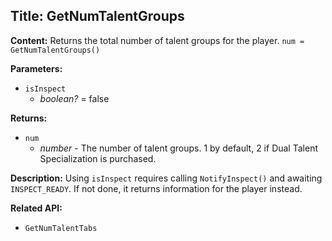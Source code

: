 ## Title: GetNumTalentGroups

**Content:**
Returns the total number of talent groups for the player.
`num = GetNumTalentGroups()`

**Parameters:**
- `isInspect`
  - *boolean?* = false

**Returns:**
- `num`
  - *number* - The number of talent groups. 1 by default, 2 if Dual Talent Specialization is purchased.

**Description:**
Using `isInspect` requires calling `NotifyInspect()` and awaiting `INSPECT_READY`. If not done, it returns information for the player instead.

**Related API:**
- `GetNumTalentTabs`